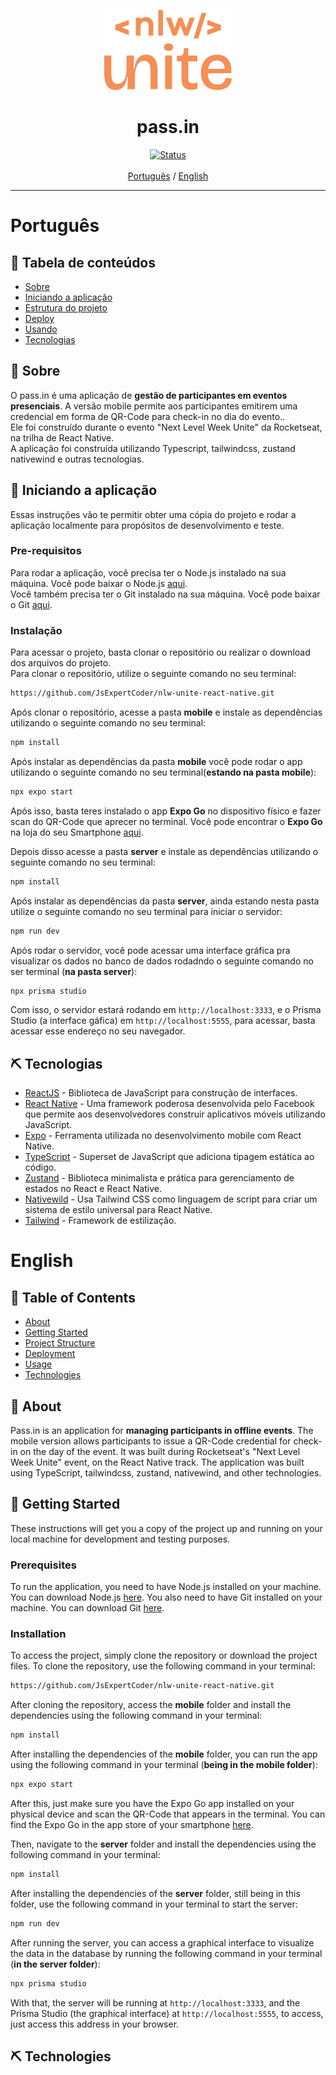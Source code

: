 <p align="center">
  <a href="" rel="noopener">
 <img src="./mobile/src/assets/logo.png" alt="Project logo"></a>
</p>

<h1 align="center">pass.in</h1>

<div align="center">

[![Status](https://img.shields.io/badge/status-active-success.svg)]() <br><br>
[Português](#pt) / [English](#en)
</div>

---
# Português <a name = "pt"></a>

## 📝 Tabela de conteúdos

- [Sobre](#about_pt)
- [Iniciando a aplicação](#getting_started_pt)
- [Estrutura do projeto](#project_structure_pt)
- [Deploy](#deployment_pt)
- [Usando](#usage_pt)
- [Tecnologias](#built_using_pt)

## 🧐 Sobre <a name = "about_pt"></a>
O pass.in é uma aplicação de **gestão de participantes em eventos presenciais**.
A versão mobile permite aos participantes emitirem uma credencial em forma de QR-Code para check-in no dia do evento..
 <br />
 Ele foi construído durante o evento "Next Level Week Unite" da Rocketseat, na trilha de React Native. <br />
A aplicação foi construída utilizando Typescript, tailwindcss, zustand nativewind e outras tecnologias. <br />

## 🏁 Iniciando a aplicação <a name = "getting_started_pt"></a>
Essas instruções vão te permitir obter uma cópia do projeto e rodar a aplicação localmente para propósitos de desenvolvimento e teste.

### Pre-requisitos
Para rodar a aplicação, você precisa ter o Node.js instalado na sua máquina. Você pode baixar o Node.js [aqui](https://nodejs.org/en/).
<br/>
Você também precisa ter o Git instalado na sua máquina. Você pode baixar o Git [aqui](https://git-scm.com/).



### Instalação
Para acessar o projeto, basta clonar o repositório ou realizar o download dos arquivos do projeto.<br>
Para clonar o repositório, utilize o seguinte comando no seu terminal:

```sh
https://github.com/JsExpertCoder/nlw-unite-react-native.git
```

Após clonar o repositório, acesse a pasta **mobile** e instale as dependências utilizando o seguinte comando no seu terminal:

```sh
npm install
```

Após instalar as dependências da pasta **mobile** você pode rodar o app  utilizando o seguinte comando no seu terminal(**estando na pasta mobile**):

```sh
npx expo start
```
Após isso, basta teres instalado o app **Expo Go** no dispositivo físico e fazer scan do QR-Code que aprecer no terminal. Você pode encontrar o **Expo Go** na loja do seu Smartphone [aqui](https://docs.expo.dev/get-started/expo-go/#install-expo-go-on-your-device).

Depois disso acesse a pasta **server** e instale as dependências utilizando o seguinte comando no seu terminal:

```sh
npm install
```

Após instalar as dependências da pasta **server**, ainda estando nesta pasta utilize o seguinte comando no seu terminal para iniciar o servidor:

```sh
npm run dev
```

Após rodar o servidor, você pode acessar uma interface gráfica pra visualizar os dados no banco de dados rodadndo o seguinte comando no ser terminal (**na pasta server**):

```sh
npx prisma studio
```

Com isso, o servidor estará rodando em <code>http://localhost:3333</code>, e o Prisma Studio (a interface gáfica) em <code>http://localhost:5555</code>, para acessar, basta acessar esse endereço no seu navegador.

## ⛏️ Tecnologias <a name = "built_using_pt"></a>
 
- [ReactJS](https://reactjs.org/) - Biblioteca de JavaScript para construção de interfaces.
- [React Native](https://reactnative.dev/) - Uma framework poderosa desenvolvida pelo Facebook que permite aos desenvolvedores construir aplicativos móveis utilizando JavaScript.
- [Expo](https://docs.expo.dev/) - Ferramenta utilizada no desenvolvimento mobile com React Native.
- [TypeScript](https://www.typescriptlang.org/) - Superset de JavaScript que adiciona tipagem estática ao código.
- [Zustand](https://zustand-demo.pmnd.rs/) - Biblioteca minimalista e prática para gerenciamento de estados no React e React Native.
- [Nativewild](https://www.nativewind.dev/v4/getting-started/expo-router) - Usa Tailwind CSS como linguagem de script para criar um sistema de estilo universal para React Native.
- [Tailwind](https://tailwindcss.com) - Framework de estilização.



# English <a name = "en"></a>

## 📝 Table of Contents

- [About](#about_en)
- [Getting Started](#getting_started_en)
- [Project Structure](#project_structure_en)
- [Deployment](#deployment_en)
- [Usage](#usage_en)
- [Technologies](#built_using_en)

## 🧐 About <a name = "about_en"></a>
Pass.in is an application for **managing participants in offline events**. The mobile version allows participants to issue a QR-Code credential for check-in on the day of the event. It was built during Rocketseat's "Next Level Week Unite" event, on the React Native track. The application was built using TypeScript, tailwindcss, zustand, nativewind, and other technologies.

## 🏁 Getting Started <a name = "getting_started_en"></a>
These instructions will get you a copy of the project up and running on your local machine for development and testing purposes.

### Prerequisites
To run the application, you need to have Node.js installed on your machine. You can download Node.js [here](https://nodejs.org/en/). You also need to have Git installed on your machine. You can download Git [here](https://git-scm.com/).

### Installation
To access the project, simply clone the repository or download the project files. To clone the repository, use the following command in your terminal:

```sh
https://github.com/JsExpertCoder/nlw-unite-react-native.git
```
After cloning the repository, access the **mobile** folder and install the dependencies using the following command in your terminal:

```sh
npm install
```

After installing the dependencies of the **mobile** folder, you can run the app using the following command in your terminal (**being in the mobile folder**):

```sh
npx expo start
```

After this, just make sure you have the Expo Go app installed on your physical device and scan the QR-Code that appears in the terminal. You can find the Expo Go in the app store of your smartphone [here](https://docs.expo.dev/get-started/expo-go/#install-expo-go-on-your-device).

Then, navigate to the **server** folder and install the dependencies using the following command in your terminal:
```sh
npm install
```
After installing the dependencies of the **server** folder, still being in this folder, use the following command in your terminal to start the server:

```sh
npm run dev
```

After running the server, you can access a graphical interface to visualize the data in the database by running the following command in your terminal (**in the server folder**):

```sh
npx prisma studio
```

With that, the server will be running at <code>http://localhost:3333</code>, and the Prisma Studio (the graphical interface) at <code>http://localhost:5555</code>, to access, just access this address in your browser.

## ⛏️ Technologies <a name = "built_using_en"></a>

